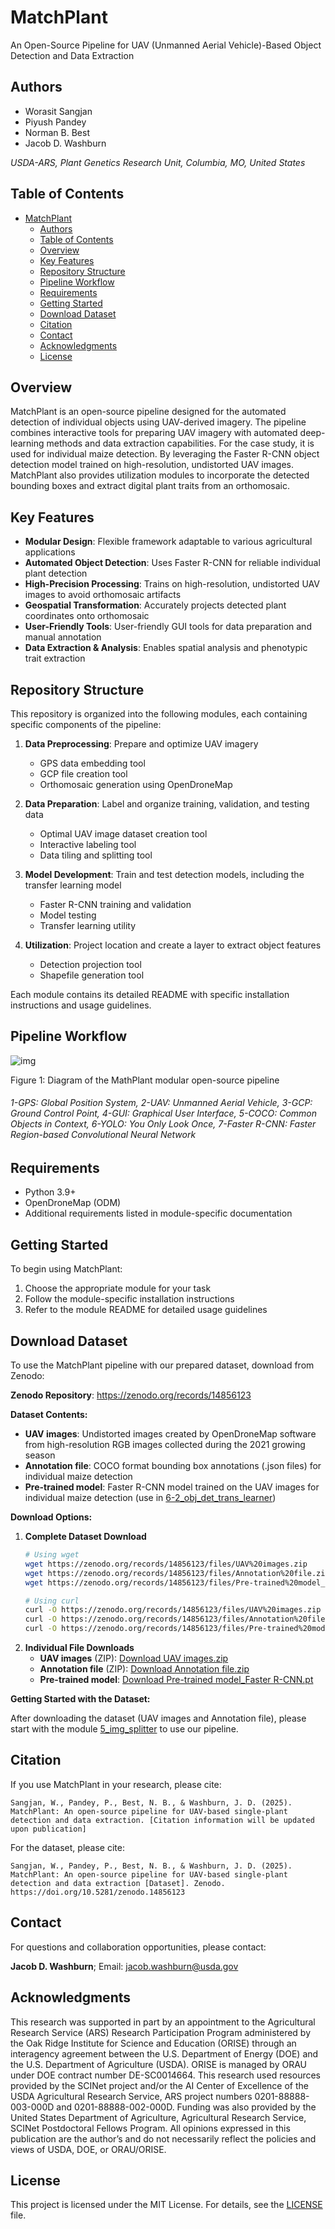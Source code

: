 # MatchPlant

An Open-Source Pipeline for UAV (Unmanned Aerial Vehicle)-Based Object Detection and Data Extraction

## Authors

- Worasit Sangjan
- Piyush Pandey
- Norman B. Best
- Jacob D. Washburn
  
*USDA-ARS, Plant Genetics Research Unit, Columbia, MO, United States*

## Table of Contents
- [MatchPlant](#matchplant)
  - [Authors](#authors)
  - [Table of Contents](#table-of-contents)
  - [Overview](#overview)
  - [Key Features](#key-features)
  - [Repository Structure](#repository-structure)
  - [Pipeline Workflow](#pipeline-workflow)
  - [Requirements](#requirements)
  - [Getting Started](#getting-started)
  - [Download Dataset](#download-dataset)
  - [Citation](#citation)
  - [Contact](#contact)
  - [Acknowledgments](#acknowledgments)
  - [License](#license)

## Overview

MatchPlant is an open-source pipeline designed for the automated detection of individual objects using UAV-derived imagery. The pipeline combines interactive tools for preparing UAV imagery with automated deep-learning methods and data extraction capabilities. For the case study, it is used for individual maize detection. By leveraging the Faster R-CNN object detection model trained on high-resolution, undistorted UAV images. MatchPlant also provides utilization modules to incorporate the detected bounding boxes and extract digital plant traits from an orthomosaic.

## Key Features

- **Modular Design**: Flexible framework adaptable to various agricultural applications
- **Automated Object Detection**: Uses Faster R-CNN for reliable individual plant detection
- **High-Precision Processing**: Trains on high-resolution, undistorted UAV images to avoid orthomosaic artifacts
- **Geospatial Transformation**: Accurately projects detected plant coordinates onto orthomosaic
- **User-Friendly Tools**: User-friendly GUI tools for data preparation and manual annotation
- **Data Extraction & Analysis**: Enables spatial analysis and phenotypic trait extraction

## Repository Structure

This repository is organized into the following modules, each containing specific components of the pipeline:

1. **Data Preprocessing**: Prepare and optimize UAV imagery
   - GPS data embedding tool
   - GCP file creation tool
   - Orthomosaic generation using OpenDroneMap

2. **Data Preparation**: Label and organize training, validation, and testing data
   - Optimal UAV image dataset creation tool
   - Interactive labeling tool
   - Data tiling and splitting tool

3. **Model Development**: Train and test detection models, including the transfer learning model
   - Faster R-CNN training and validation
   - Model testing
   - Transfer learning utility

4. **Utilization**: Project location and create a layer to extract object features
   - Detection projection tool
   - Shapefile generation tool

Each module contains its detailed README with specific installation instructions and usage guidelines.

## Pipeline Workflow

![img](https://github.com/JacobWashburn-USDA/Ortho_to_image/blob/main/images/img.png)

Figure 1: Diagram of the MathPlant modular open-source pipeline

###### 1-GPS: Global Position System, 2-UAV: Unmanned Aerial Vehicle, 3-GCP: Ground Control Point, 4-GUI: Graphical User Interface, 5-COCO: Common Objects in Context, 6-YOLO: You Only Look Once, 7-Faster R-CNN: Faster Region-based Convolutional Neural Network

## Requirements

- Python 3.9+
- OpenDroneMap (ODM)
- Additional requirements listed in module-specific documentation

## Getting Started

To begin using MatchPlant:

1. Choose the appropriate module for your task
2. Follow the module-specific installation instructions
3. Refer to the module README for detailed usage guidelines

## Download Dataset

To use the MatchPlant pipeline with our prepared dataset, download from Zenodo:

**Zenodo Repository**: https://zenodo.org/records/14856123

**Dataset Contents:**
- **UAV images**: Undistorted images created by OpenDroneMap software from high-resolution RGB images collected during the 2021 growing season
- **Annotation file**: COCO format bounding box annotations (.json files) for individual maize detection
- **Pre-trained model**: Faster R-CNN model trained on the UAV images for individual maize detection (use in [6-2_obj_det_trans_learner](https://github.com/JacobWashburn-USDA/MatchPlant/tree/main/6-2_obj_det_trans_learner))

**Download Options:**

1. **Complete Dataset Download**
   ```bash
   # Using wget
   wget https://zenodo.org/records/14856123/files/UAV%20images.zip
   wget https://zenodo.org/records/14856123/files/Annotation%20file.zip
   wget https://zenodo.org/records/14856123/files/Pre-trained%20model_Faster%20R-CNN.pt
   
   # Using curl
   curl -O https://zenodo.org/records/14856123/files/UAV%20images.zip
   curl -O https://zenodo.org/records/14856123/files/Annotation%20file.zip
   curl -O https://zenodo.org/records/14856123/files/Pre-trained%20model_Faster%20R-CNN.pt
   ```
2. **Individual File Downloads**
   - **UAV images** (ZIP): [Download UAV images.zip](https://zenodo.org/records/14856123/files/UAV%20images.zip?download=1)
   - **Annotation file** (ZIP): [Download Annotation file.zip](https://zenodo.org/records/14856123/files/Annotation%20file.zip?download=1)
   - **Pre-trained model**: [Download Pre-trained model_Faster R-CNN.pt](https://zenodo.org/records/14856123/files/Pre-trained%20model_Faster%20R-CNN.pt?download=1)
  
**Getting Started with the Dataset:**

After downloading the dataset (UAV images and Annotation file), please start with the module [5_img_splitter](https://github.com/JacobWashburn-USDA/Ortho_to_image/tree/main/5_img_splitter) to use our pipeline.

## Citation

If you use MatchPlant in your research, please cite:

```
Sangjan, W., Pandey, P., Best, N. B., & Washburn, J. D. (2025). MatchPlant: An open-source pipeline for UAV-based single-plant detection and data extraction. [Citation information will be updated upon publication]
```
For the dataset, please cite:

```
Sangjan, W., Pandey, P., Best, N. B., & Washburn, J. D. (2025). MatchPlant: An open-source pipeline for UAV-based single-plant detection and data extraction [Dataset]. Zenodo. https://doi.org/10.5281/zenodo.14856123
```

## Contact

For questions and collaboration opportunities, please contact:

**Jacob D. Washburn**; Email: jacob.washburn@usda.gov

## Acknowledgments

This research was supported in part by an appointment to the Agricultural Research Service (ARS) Research Participation Program administered by the Oak Ridge Institute for Science and Education (ORISE) through an interagency agreement between the U.S. Department of Energy (DOE) and the U.S. Department of Agriculture (USDA). ORISE is managed by ORAU under DOE contract number DE-SC0014664. This research used resources provided by the SCINet project and/or the AI Center of Excellence of the USDA Agricultural Research Service, ARS project numbers 0201-88888-003-000D and 0201-88888-002-000D. Funding was also provided by the United States Department of Agriculture, Agricultural Research Service, SCINet Postdoctoral Fellows Program. All opinions expressed in this publication are the author’s and do not necessarily reflect the policies and views of USDA, DOE, or ORAU/ORISE.

## License

This project is licensed under the MIT License. For details, see the [LICENSE](LICENSE) file.
